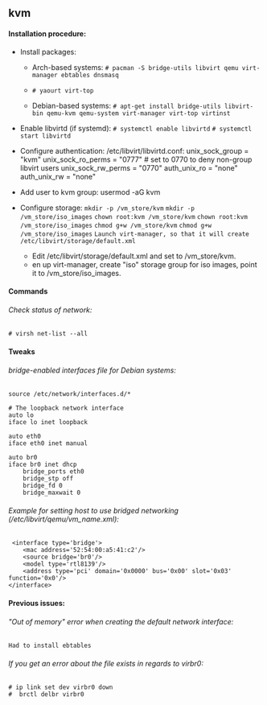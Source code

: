 ## kvm

#### Installation procedure:
 * Install packages:
    * Arch-based systems:
        `# pacman -S bridge-utils libvirt qemu virt-manager ebtables dnsmasq`
    * `# yaourt virt-top`

    * Debian-based systems:
	    `# apt-get install bridge-utils libvirt-bin qemu-kvm qemu-system virt-manager virt-top virtinst`


 * Enable libvirtd (if systemd):
      `# systemctl enable libvirtd`
      `# systemctl start libvirtd`


 * Configure authentication:
	/etc/libvirt/libvirtd.conf:
		unix_sock_group = "kvm"
		unix_sock_ro_perms = "0777"  # set to 0770 to deny non-group libvirt users
		unix_sock_rw_perms = "0770"
		auth_unix_ro = "none"
		auth_unix_rw = "none"


 * Add user to kvm group:
		usermod -aG kvm <user>


 * Configure storage:
	`mkdir -p /vm_store/kvm`
	`mkdir -p /vm_store/iso_images`
	`chown root:kvm /vm_store/kvm`
	`chown root:kvm /vm_store/iso_images`
    `chmod g+w /vm_store/kvm`
    `chmod g+w /vm_store/iso_images`
	`Launch virt-manager, so that it will create /etc/libvirt/storage/default.xml`

	* Edit /etc/libvirt/storage/default.xml and set <path> to /vm_store/kvm.
	* en up virt-manager, create "iso" storage group for iso images, point it to /vm_store/iso_images.

#### Commands
###### Check status of network:
    # virsh net-list --all

#### Tweaks
###### bridge-enabled interfaces file for Debian systems:
    source /etc/network/interfaces.d/*

    # The loopback network interface
    auto lo
    iface lo inet loopback

    auto eth0
    iface eth0 inet manual

    auto br0
    iface br0 inet dhcp
        bridge_ports eth0
        bridge_stp off
        bridge_fd 0
        bridge_maxwait 0


###### Example for setting host to use bridged networking (/etc/libvirt/qemu/vm_name.xml):
     <interface type='bridge'>
        <mac address='52:54:00:a5:41:c2'/>
        <source bridge='br0'/>
        <model type='rtl8139'/>
        <address type='pci' domain='0x0000' bus='0x00' slot='0x03' function='0x0'/>
    </interface>


#### Previous issues:
###### "Out of memory" error when creating the default network interface:
	Had to install ebtables

###### If you get an error about the file exists in regards to virbr0:
    # ip link set dev virbr0 down
    #  brctl delbr virbr0
